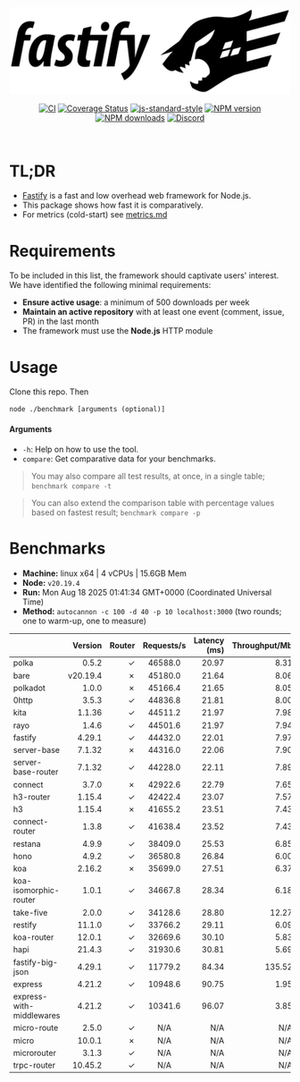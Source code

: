 <div align="center">
  <img src="https://github.com/fastify/graphics/raw/HEAD/fastify-landscape-outlined.svg" width="650" height="auto"/>
</div>

<div align="center">

[![CI](https://github.com/fastify/fastify/workflows/ci/badge.svg)](https://github.com/fastify/fastify/actions/workflows/ci.yml)
[![Coverage Status](https://coveralls.io/repos/github/fastify/fastify/badge.svg?branch=master)](https://coveralls.io/github/fastify/fastify?branch=master)
[![js-standard-style](https://img.shields.io/badge/code%20style-standard-brightgreen.svg?style=flat)](http://standardjs.com/)
[![NPM version](https://img.shields.io/npm/v/fastify.svg?style=flat)](https://www.npmjs.com/package/fastify)
[![NPM downloads](https://img.shields.io/npm/dm/fastify.svg?style=flat)](https://www.npmjs.com/package/fastify) [![Discord](https://img.shields.io/discord/725613461949906985)](https://discord.gg/fastify)

</div>
<br />

# TL;DR

* [Fastify](https://github.com/fastify/fastify) is a fast and low overhead web framework for Node.js.
* This package shows how fast it is comparatively.
* For metrics (cold-start) see [metrics.md](./METRICS.md)

# Requirements

To be included in this list, the framework should captivate users' interest. We have identified the following minimal requirements:
- **Ensure active usage**: a minimum of 500 downloads per week
- **Maintain an active repository** with at least one event (comment, issue, PR) in the last month
- The framework must use the **Node.js** HTTP module

# Usage

Clone this repo. Then 

```
node ./benchmark [arguments (optional)]
```

#### Arguments

* `-h`: Help on how to use the tool.
* `compare`: Get comparative data for your benchmarks.

> You may also compare all test results, at once, in a single table; `benchmark compare -t`

> You can also extend the comparison table with percentage values based on fastest result; `benchmark compare -p`
# Benchmarks

* __Machine:__ linux x64 | 4 vCPUs | 15.6GB Mem
* __Node:__ `v20.19.4`
* __Run:__ Mon Aug 18 2025 01:41:34 GMT+0000 (Coordinated Universal Time)
* __Method:__ `autocannon -c 100 -d 40 -p 10 localhost:3000` (two rounds; one to warm-up, one to measure)

|                          | Version  | Router | Requests/s | Latency (ms) | Throughput/Mb |
| :--                      | --:      | --:    | :-:        | --:          | --:           |
| polka                    | 0.5.2    | ✓      | 46588.0    | 20.97        | 8.31          |
| bare                     | v20.19.4 | ✗      | 45180.0    | 21.64        | 8.06          |
| polkadot                 | 1.0.0    | ✗      | 45166.4    | 21.65        | 8.05          |
| 0http                    | 3.5.3    | ✓      | 44836.8    | 21.81        | 8.00          |
| kita                     | 1.1.36   | ✓      | 44511.2    | 21.97        | 7.98          |
| rayo                     | 1.4.6    | ✓      | 44501.6    | 21.97        | 7.94          |
| fastify                  | 4.29.1   | ✓      | 44432.0    | 22.01        | 7.97          |
| server-base              | 7.1.32   | ✗      | 44316.0    | 22.06        | 7.90          |
| server-base-router       | 7.1.32   | ✓      | 44228.0    | 22.11        | 7.89          |
| connect                  | 3.7.0    | ✗      | 42922.6    | 22.79        | 7.65          |
| h3-router                | 1.15.4   | ✓      | 42422.4    | 23.07        | 7.57          |
| h3                       | 1.15.4   | ✗      | 41655.2    | 23.51        | 7.43          |
| connect-router           | 1.3.8    | ✓      | 41638.4    | 23.52        | 7.43          |
| restana                  | 4.9.9    | ✓      | 38409.0    | 25.53        | 6.85          |
| hono                     | 4.9.2    | ✓      | 36580.8    | 26.84        | 6.00          |
| koa                      | 2.16.2   | ✗      | 35699.0    | 27.51        | 6.37          |
| koa-isomorphic-router    | 1.0.1    | ✓      | 34667.8    | 28.34        | 6.18          |
| take-five                | 2.0.0    | ✓      | 34128.6    | 28.80        | 12.27         |
| restify                  | 11.1.0   | ✓      | 33766.2    | 29.11        | 6.09          |
| koa-router               | 12.0.1   | ✓      | 32669.6    | 30.10        | 5.83          |
| hapi                     | 21.4.3   | ✓      | 31930.6    | 30.81        | 5.69          |
| fastify-big-json         | 4.29.1   | ✓      | 11779.2    | 84.34        | 135.52        |
| express                  | 4.21.2   | ✓      | 10948.6    | 90.75        | 1.95          |
| express-with-middlewares | 4.21.2   | ✓      | 10341.6    | 96.07        | 3.85          |
| micro-route              | 2.5.0    | ✓      | N/A        | N/A          | N/A           |
| micro                    | 10.0.1   | ✗      | N/A        | N/A          | N/A           |
| microrouter              | 3.1.3    | ✓      | N/A        | N/A          | N/A           |
| trpc-router              | 10.45.2  | ✓      | N/A        | N/A          | N/A           |
